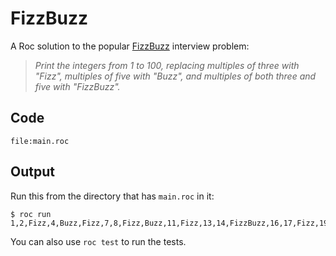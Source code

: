 
# FizzBuzz

A Roc solution to the popular [FizzBuzz](https://en.wikipedia.org/wiki/Fizz_buzz) interview problem:

> *Print the integers from 1 to 100, replacing multiples of three with "Fizz", multiples of five with "Buzz", and multiples of both three and five with "FizzBuzz".*

## Code
```roc
file:main.roc
```

## Output

Run this from the directory that has `main.roc` in it:

```
$ roc run
1,2,Fizz,4,Buzz,Fizz,7,8,Fizz,Buzz,11,Fizz,13,14,FizzBuzz,16,17,Fizz,19,Buzz,Fizz,22,23,Fizz,Buzz,26,Fizz,28,29,FizzBuzz,31,32,Fizz,34,Buzz,Fizz,37,38,Fizz,Buzz,41,Fizz,43,44,FizzBuzz,46,47,Fizz,49,Buzz,Fizz,52,53,Fizz,Buzz,56,Fizz,58,59,FizzBuzz,61,62,Fizz,64,Buzz,Fizz,67,68,Fizz,Buzz,71,Fizz,73,74,FizzBuzz,76,77,Fizz,79,Buzz,Fizz,82,83,Fizz,Buzz,86,Fizz,88,89,FizzBuzz,91,92,Fizz,94,Buzz,Fizz,97,98,Fizz,Buzz
```

You can also use `roc test` to run the tests.
